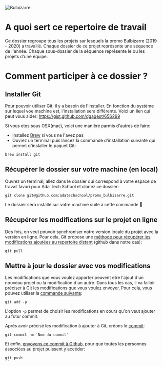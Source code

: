 ![Bulbizarre](https://www.eternia-dimension.com/wiki/images/8/8c/Bulbizarre_Artwork.png "Bulbizarre")

# A quoi sert ce repertoire de travail

Ce dossier regroupe tous les projets sur lesquels la promo Bulbizarre (2019 - 2020) a travaillé.
Chaque dossier de ce projet représente une séquence de l'année.
Chaque sous-dossier de la séquence représente le ou les projets d'une équipe.

# Comment participer à ce dossier ?

## Installer Git

Pour pouvoir utiliser Git, il y a besoin de l'installer.
En fonction du système sur lequel voe machine est, l'installation sera différente. Voici un lien qui peut vous aider: https://gist.github.com/dgageot/656299

Si vous etes sous OSX(mac), voici une manière parmis d'autres de faire:
- Installez [Brew](https://brew.sh/index_fr) si vous ne l'avez pas
- Ouvrez un terminal puis lancez la commande d'installation suivante qui permet d'installer le paquet Git:
```
brew install git
```

## Récupérer le dossier sur votre machine (en local)

Ouvrez un terminal, allez dans le dossier qui correspond à votre espace de travail favori pour Ada Tech School et clonez ce dossier:
```
git clone git@github.com:adatechschool/promo_bulbizarre.git
```

Le dossier sera installé sur votre machine suite à cette commande :tada:

## Récupérer les modifications sur le projet en ligne

Des fois, on veut pouvoir synchroniser notre version locale du projet avec la version en ligne. Pour cela, Git propose une [méthode pour récupérer les modifications ajoutées au repertoire distant](https://git-scm.com/docs/git-pull) (github dans notre cas):
```
git pull
```

## Mettre à jour le dossier avec vos modifications

Les modifications que vous voulez apporter peuvent etre l'ajout d'un nouveau projet ou la modification d'un autre. Dans tous les cas, il va falloir préciser à Git les modifications que vous voulez envoyer. Pour cela, vous pouvez utiliser la [commande suivante](https://git-scm.com/docs/git-add/fr):
```
git add -p
```

L'option `-p` permet de choisir les modifications en cours qu'on veut ajouter au futur commit.

Après avoir précisé les modification à ajouter à Git, créons le [commit](https://git-scm.com/docs/git-commit/fr):
```
git commit -m 'Nom du commit'
```

Et enfin, [envoyons ce commit à Github](https://git-scm.com/docs/git-push), pour que toutes les personnes associées au projet puissent y accéder:
```
git push
``
